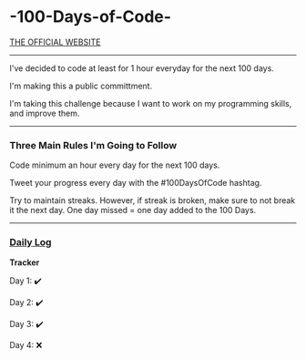 # -100-Days-of-Code-
<p><a href="https://www.100daysofcode.com/">THE OFFICIAL WEBSITE</a></p>
<hr>
<p>I've decided to code at least for 1 hour everyday for the next 100 days.</p>
<p>I'm making this a public committment.</p>
<p>I'm taking this challenge because I want to work on my programming skills, and improve them.</p> 
<hr>
<h3>Three Main Rules I'm Going to Follow</h3>
<p>Code minimum an hour every day for the next 100 days.</p>
<p>Tweet your progress every day with the #100DaysOfCode hashtag.</p>
<p>Try to maintain streaks. However, if streak is broken, make sure to not break it the next day. One day missed = one day added to the 100 Days.
<hr>
<h3><a href="https://simrandysanic.github.io/Daily-log-for-100-Days-of-Code-/">Daily Log</a></h3>
<p><b>Tracker</b></p>
<p>Day 1: ✔️</p>
<p>Day 2: ✔️</p>
<p>Day 3: ✔️</p>
<p>Day 4: ❌</p> 
<!--
<p>Day 5:   </p>
<p>Day 5:   </p>
<p>Day 5:   </p>
<p>Day 5:   </p>
<p>Day 5:   </p>
<p>Day 5:   </p>
<p>Day 5:   </p>
<p>Day 5:   </p>
<p>Day 5:   </p>
<p>Day 5:   </p>
<p>Day 5:   </p>
<p>Day 5:   </p>
<p>Day 5:   </p>
<p>Day 5:   </p>
<p>Day 5:   </p>
<p>Day 5:   </p>
<p>Day 5:   </p>
<p>Day 5:   </p>
<p>Day 5:   </p>
<p>Day 5:   </p>
<p>Day 5:   </p>
<p>Day 5:   </p>
<p>Day 5:   </p>
<p>Day 5:   </p>
<p>Day 5:   </p>
<p>Day 5:   </p>
<p>Day 5:   </p>
<p>Day 5:   </p>
<p>Day 5:   </p>
<p>Day 5:   </p>
<p>Day 5:   </p>
<p>Day 5:   </p>
<p>Day 5:   </p>
<p>Day 5:   </p>
<p>Day 5:   </p>
<p>Day 5:   </p>
<p>Day 5:   </p>
<p>Day 5:   </p>
<p>Day 5:   </p>
<p>Day 5:   </p>
<p>Day 5:   </p>
<p>Day 5:   </p>
<p>Day 5:   </p>
<p>Day 5:   </p>
<p>Day 5:   </p>
<p>Day 5:   </p>
<p>Day 5:   </p>
<p>Day 5:   </p>
<p>Day 5:   </p>
<p>Day 5:   </p>
<p>Day 5:   </p>
<p>Day 5:   </p>
<p>Day 5:   </p>
<p>Day 5:   </p>
<p>Day 5:   </p>
<p>Day 5:   </p>
<p>Day 5:   </p>
<p>Day 5:   </p>
<p>Day 5:   </p>
<p>Day 5:   </p>
<p>Day 5:   </p>
<p>Day 5:   </p>
<p>Day 100:   </p>
<p>Day 101:   </p>
-->

